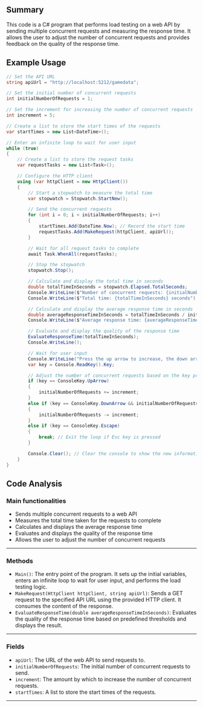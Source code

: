 ## Summary
This code is a C# program that performs load testing on a web API by sending multiple concurrent requests and measuring the response time. It allows the user to adjust the number of concurrent requests and provides feedback on the quality of the response time.

## Example Usage
```csharp
// Set the API URL
string apiUrl = "http://localhost:5212/gamedata";

// Set the initial number of concurrent requests
int initialNumberOfRequests = 1;

// Set the increment for increasing the number of concurrent requests
int increment = 5;

// Create a list to store the start times of the requests
var startTimes = new List<DateTime>();

// Enter an infinite loop to wait for user input
while (true)
{
    // Create a list to store the request tasks
    var requestTasks = new List<Task>();

    // Configure the HTTP client
    using (var httpClient = new HttpClient())
    {
        // Start a stopwatch to measure the total time
        var stopwatch = Stopwatch.StartNew();

        // Send the concurrent requests
        for (int i = 0; i < initialNumberOfRequests; i++)
        {
            startTimes.Add(DateTime.Now); // Record the start time
            requestTasks.Add(MakeRequest(httpClient, apiUrl));
        }

        // Wait for all request tasks to complete
        await Task.WhenAll(requestTasks);

        // Stop the stopwatch
        stopwatch.Stop();

        // Calculate and display the total time in seconds
        double totalTimeInSeconds = stopwatch.Elapsed.TotalSeconds;
        Console.WriteLine($"Number of concurrent requests: {initialNumberOfRequests}");
        Console.WriteLine($"Total time: {totalTimeInSeconds} seconds");

        // Calculate and display the average response time in seconds
        double averageResponseTimeInSeconds = totalTimeInSeconds / initialNumberOfRequests;
        Console.WriteLine($"Average response time: {averageResponseTimeInSeconds} seconds");

        // Evaluate and display the quality of the response time
        EvaluateResponseTime(totalTimeInSeconds);
        Console.WriteLine();

        // Wait for user input
        Console.WriteLine("Press the up arrow to increase, the down arrow to decrease. Press Esc to exit.");
        var key = Console.ReadKey().Key;

        // Adjust the number of concurrent requests based on the key pressed
        if (key == ConsoleKey.UpArrow)
        {
            initialNumberOfRequests += increment;
        }
        else if (key == ConsoleKey.DownArrow && initialNumberOfRequests > increment)
        {
            initialNumberOfRequests -= increment;
        }
        else if (key == ConsoleKey.Escape)
        {
            break; // Exit the loop if Esc key is pressed
        }

        Console.Clear(); // Clear the console to show the new information
    }
}
```

## Code Analysis
### Main functionalities
- Sends multiple concurrent requests to a web API
- Measures the total time taken for the requests to complete
- Calculates and displays the average response time
- Evaluates and displays the quality of the response time
- Allows the user to adjust the number of concurrent requests
___
### Methods
- `Main()`: The entry point of the program. It sets up the initial variables, enters an infinite loop to wait for user input, and performs the load testing logic.
- `MakeRequest(HttpClient httpClient, string apiUrl)`: Sends a GET request to the specified API URL using the provided HTTP client. It consumes the content of the response.
- `EvaluateResponseTime(double averageResponseTimeInSeconds)`: Evaluates the quality of the response time based on predefined thresholds and displays the result.
___
### Fields
- `apiUrl`: The URL of the web API to send requests to.
- `initialNumberOfRequests`: The initial number of concurrent requests to send.
- `increment`: The amount by which to increase the number of concurrent requests.
- `startTimes`: A list to store the start times of the requests.
___
